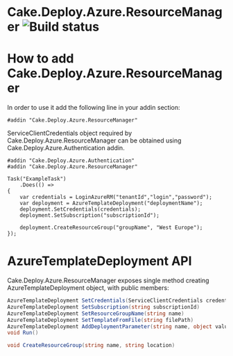 # Cake.Deploy.Azure.ResourceManager ![Build status](https://ci.appveyor.com/api/projects/status/github/ObjectivityLtd/Cake.Deploy.Azure.ResourceManager?svg=true)

# How to add Cake.Deploy.Azure.ResourceManager

In order to use it add the following line in your addin section:
```cake
#addin "Cake.Deploy.Azure.ResourceManager"
```

ServiceClientCredentials object required by Cake.Deploy.Azure.ResourceManager can be obtained using Cake.Deploy.Azure.Authentication addin.


```cake
#addin "Cake.Deploy.Azure.Authentication"
#addin "Cake.Deploy.Azure.ResourceManager"

Task("ExampleTask")
    .Does(() =>
{
    var credentials = LoginAzureRM("tenantId","login","password");
    var deployment = AzureTemplateDeployment("deploymentName");
    deployment.SetCredentials(credentials);
    deployment.SetSubscription("subscriptionId");
    
    deployment.CreateResourceGroup("groupName", "West Europe");
});

```

# AzureTemplateDeployment API
Cake.Deploy.Azure.ResourceManager exposes single method creating AzureTemplateDeployment object, with public members:
```csharp
AzureTemplateDeployment SetCredentials(ServiceClientCredentials credentials)
AzureTemplateDeployment SetSubscription(string subscriptionId)
AzureTemplateDeployment SetResourceGroupName(string name)
AzureTemplateDeployment SetTemplateFromFile(string filePath)
AzureTemplateDeployment AddDeploymentParameter(string name, object value)
void Run()

void CreateResourceGroup(string name, string location)
```